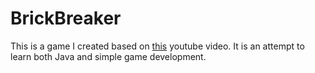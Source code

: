 # BrickBreaker

This is a game I created based on [this](https://www.youtube.com/watch?v=K9qMm3JbOH0) youtube video.
It is an attempt to learn both Java and simple game development.
